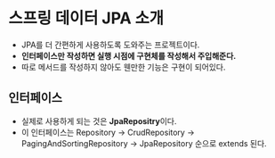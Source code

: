 # 스프링 데이터 JPA 소개

- JPA를 더 간편하게 사용하도록 도와주는 프로젝트이다.
- **인터페이스만 작성하면 실행 시점에 구현체를 작성해서 주입해준다.**
- 따로 메서드를 작성하지 않아도 웬만한 기능은 구현이 되어있다.

## 인터페이스

- 실제로 사용하게 되는 것은 **JpaRepositry**이다.
- 이 인터페이스는 Repository -> CrudRepository -> PagingAndSortingRepository -> JpaRepository 순으로 extends 된다.
